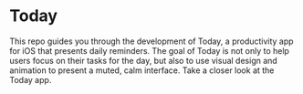 # Today
This repo guides you through the development of Today, a productivity app for iOS that presents daily reminders. The goal of Today is not only to help users focus on their tasks for the day, but also to use visual design and animation to present a muted, calm interface. Take a closer look at the Today app.
